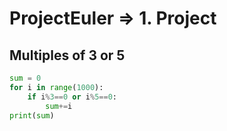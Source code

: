 # ProjectEuler => 1. Project
## Multiples of 3 or 5
```python
sum = 0
for i in range(1000):
    if i%3==0 or i%5==0:
        sum+=i
print(sum)

```
